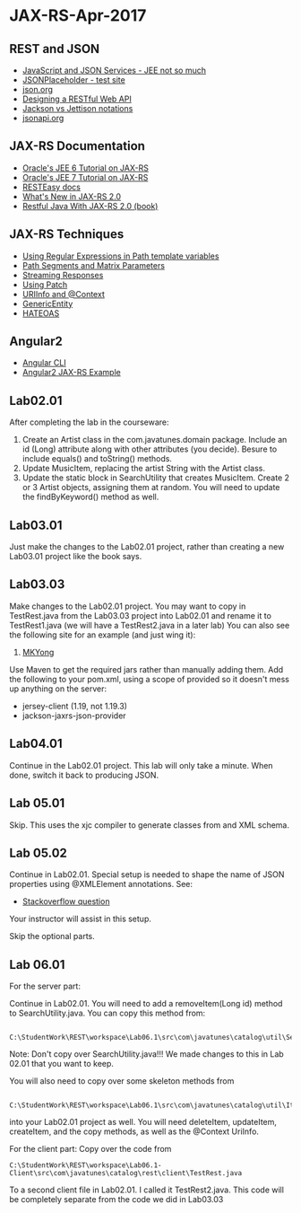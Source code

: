 # JAX-RS-Apr-2017

## REST and JSON
  - [JavaScript and JSON Services - JEE not so much](https://dzone.com/articles/j2ee-dead-long-live-javascript)
  - [JSONPlaceholder - test site](http://jsonplaceholder.typicode.com/)
  - [json.org](http://json.org)
  - [Designing a RESTful Web API](http://blog.luisrei.com/articles/rest.html)
  - [Jackson vs Jettison notations](https://books.google.com/books?id=i2j5oKNkrKEC&pg=PA164&dq=jackson+notation,+jettison+notation,+badgerfish+notation&hl=en&sa=X&ved=0ahUKEwjxs7KI2ZzTAhUMw2MKHSBhBuwQ6AEIJDAA#v=onepage&q=jackson%20notation%2C%20jettison%20notation%2C%20badgerfish%20notation&f=false)
  - [jsonapi.org](http://jsonapi.org/)
  
  ## JAX-RS Documentation
  - [Oracle's JEE 6 Tutorial on JAX-RS](https://docs.oracle.com/cd/E19798-01/821-1841/6nmq2cp1v/index.html)
  - [Oracle's JEE 7 Tutorial on JAX-RS](https://docs.oracle.com/javaee/7/tutorial/jaxrs.htm)
  - [RESTEasy docs](http://resteasy.jboss.org/docs)
  - [What's New in JAX-RS 2.0](https://www.infoq.com/news/2013/06/Whats-New-in-JAX-RS-2.0)
  - [Restful Java With JAX-RS 2.0 (book)](https://www.gitbook.com/book/dennis-xlc/restful-java-with-jax-rs-2-0-2rd-edition/details)
  
  ## JAX-RS Techniques
  - [Using Regular Expressions in Path template variables](http://www.logicbig.com/tutorials/java-ee-tutorial/jax-rs/path-regex-matching/)
  - [Path Segments and Matrix Parameters](http://memorynotfound.com/jaxrs-path-segments-matrix-parameters/)
  - [Streaming Responses](https://dzone.com/articles/jax-rs-streaming-response)
  - [Using Patch](http://kingsfleet.blogspot.be/2014/02/transparent-patch-support-in-jax-rs-20.html)
  - [URIInfo and @Context](https://abhirockzz.wordpress.com/2015/05/03/using-context-in-jax-rs-part-1/)
  - [GenericEntity](http://www.adam-bien.com/roller/abien/entry/jax_rs_returning_a_list)
  - [HATEOAS](https://dzone.com/articles/hypermedia-support-in-jax-rs-20)
  
  ## Angular2
  - [Angular CLI](https://cli.angular.io/)
  - [Angular2 JAX-RS Example](http://blog.siteos.de/java/javaee/angularjs2/2017/01/23/AngularJS2-JAXRS-Example-With-JAAS-And-CORS.html)
    
  ## Lab02.01
  After completing the lab in the courseware:
  1. Create an Artist class in the com.javatunes.domain package.  Include an id (Long) attribute along with other attributes (you decide). Besure to include equals() and toString() methods.
  2. Update MusicItem, replacing the artist String with the Artist class. 
  3. Update the static block in SearchUtility that creates MusicItem.  Create 2 or 3 Artist objects, assigning them at random.  You will need to update the findByKeyword() method as well.
  
  ## Lab03.01
  Just make the changes to the Lab02.01 project, rather than creating a new Lab03.01 project like the book says.
  
  ## Lab03.03
  Make changes to the Lab02.01 project.  You may want to copy in TestRest.java from the Lab03.03 project into Lab02.01 and rename it to TestRest1.java (we will have a TestRest2.java in a later lab)
  You can also see the following site for an example (and just wing it):
  1. [MKYong](http://www.mkyong.com/webservices/jax-rs/restful-java-client-with-jersey-client/)
  
  Use Maven to get the required jars rather than manually adding them.  Add the following to your pom.xml, using a scope of provided so it doesn't mess up anything on the server:
  - jersey-client (1.19, not 1.19.3)
  - jackson-jaxrs-json-provider
  
  ## Lab04.01
  Continue in the Lab02.01 project.  This lab will only take a minute.  When done, switch it back to producing JSON.
  
  ## Lab 05.01
  Skip.  This uses the xjc compiler to generate classes from and XML schema.
      
  ## Lab 05.02
  Continue in Lab02.01. Special setup is needed to shape the name of JSON properties using @XMLElement annotations.  See:
      
  - [Stackoverflow question](http://stackoverflow.com/questions/19601370/jackson-unable-to-consider-xmlelement-while-serializing-to-json)
      
 Your instructor will assist in this setup.
      
 Skip the optional parts.  
 
 ## Lab 06.01
 For the server part:
 
 Continue in Lab02.01.  You will need to add a removeItem(Long id) method to SearchUtility.java.  You can copy this method from:
 
     C:\StudentWork\REST\workspace\Lab06.1\src\com\javatunes\catalog\util\SearchUtility.java
     
 Note:  Don't copy over SearchUtility.java!!! We made changes to this in Lab 02.01 that you want to keep.
 
 You will also need to copy over some skeleton methods from 

          C:\StudentWork\REST\workspace\Lab06.1\src\com\javatunes\catalog\util\ItemResource.java
          
 into your Lab02.01 project as well.  You will need deleteItem, updateItem, createItem, and the copy methods, as well as the @Context UriInfo.
 
 For the client part:
    Copy over the code from
    
    C:\StudentWork\REST\workspace\Lab06.1-Client\src\com\javatunes\catalog\rest\client\TestRest.java
    
   To a second client file in Lab02.01.  I called it TestRest2.java.  This code will be completely separate from the code we did in Lab03.03

 
  
  
  
